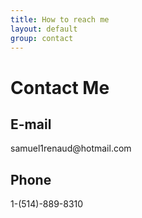 ```yaml
---
title: How to reach me
layout: default
group: contact
---
```


<html>
<head>
  <title>Contact Me</title>
</head>
<body>
  <h1>Contact Me</h1>
  
  <h2>E-mail</h2>
  <p>samuel1renaud@hotmail.com</p>
  
  <h2>Phone</h2>
  <p>1-(514)-889-8310</p>
</body>
</html>

